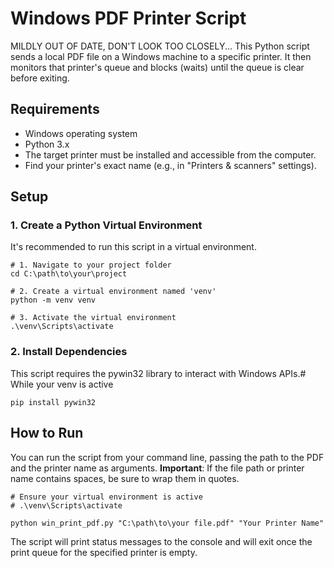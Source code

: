 # Windows PDF Printer Script
MILDLY OUT OF DATE, DON'T LOOK TOO CLOSELY...
This Python script sends a local PDF file on a Windows machine to a specific printer. It then monitors that printer's queue and blocks (waits) until the queue is clear before exiting.

## Requirements
- Windows operating system
- Python 3.x
- The target printer must be installed and accessible from the computer.
- Find your printer's exact name (e.g., in "Printers & scanners" settings).

## Setup
### 1. Create a Python Virtual Environment

It's recommended to run this script in a virtual environment.
```shell
# 1. Navigate to your project folder
cd C:\path\to\your\project

# 2. Create a virtual environment named 'venv'
python -m venv venv

# 3. Activate the virtual environment
.\venv\Scripts\activate
```

### 2. Install Dependencies
This script requires the pywin32 library to interact with Windows APIs.# While your venv is active
```shell
pip install pywin32
```

## How to Run
You can run the script from your command line, passing the path to the PDF and the printer name as arguments.
**Important**: If the file path or printer name contains spaces, be sure to wrap them in quotes.
```shell
# Ensure your virtual environment is active
# .\venv\Scripts\activate

python win_print_pdf.py "C:\path\to\your file.pdf" "Your Printer Name"
```
The script will print status messages to the console and will exit once the print queue for the specified printer is empty.
